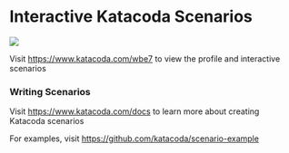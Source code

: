 # Interactive Katacoda Scenarios

[![](http://shields.katacoda.com/katacoda/wbe7/count.svg)](https://www.katacoda.com/wbe7 "Get your profile on Katacoda.com")

Visit https://www.katacoda.com/wbe7 to view the profile and interactive scenarios

### Writing Scenarios
Visit https://www.katacoda.com/docs to learn more about creating Katacoda scenarios

For examples, visit https://github.com/katacoda/scenario-example
